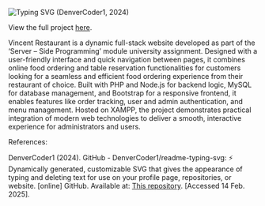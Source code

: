 ![Typing SVG](https://readme-typing-svg.demolab.com?font=Gabarito&weight=500&size=60&duration=2500&pause=5000&color=DD6625&multiline=true&width=1024&height=100&lines=Introduction+to+Vincent+Restaurant)   (DenverCoder1, 2024)

View the full project [here](https://github.com/razmanf/vincent-restaurant-website.git).

Vincent Restaurant is a dynamic full-stack website developed as part of the ‘Server – Side Programming’ module university assignment. Designed with a user-friendly interface and quick navigation between pages, it combines online food ordering and table reservation functionalities for customers looking for a seamless and efficient food ordering experience from their restaurant of choice. Built with PHP and Node.js for backend logic, MySQL for database management, and Bootstrap for a responsive frontend, it enables features like order tracking, user and admin authentication, and menu management. Hosted on XAMPP, the project demonstrates practical integration of modern web technologies to deliver a smooth, interactive experience for administrators and users.

References:

DenverCoder1 (2024). GitHub - DenverCoder1/readme-typing-svg: ⚡ Dynamically generated, customizable SVG that gives the appearance of typing and deleting text for use on your profile page, repositories, or website. [online] GitHub. Available at: [This repository](https://github.com/DenverCoder1/readme-typing-svg). [Accessed 14 Feb. 2025].
